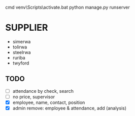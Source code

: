 cmd
venv\Scripts\activate.bat
python manage.py runserver

# SUPPLIER

- simerwa
- tolirwa
- steelrwa
- ruriba
- twyford

## TODO

- [ ] attendance by check, search
- [ ] no price, supervisor
- [x] employee, name, contact, position
- [x] admin remove: employee & attendance, add (analysis)